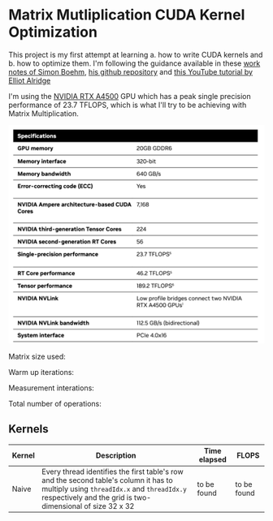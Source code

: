 # Matrix Mutliplication CUDA Kernel Optimization

This project is my first attempt at learning a. how to write CUDA kernels and b. how to optimize them. I'm following the guidance available in these [work notes of Simon Boehm](https://siboehm.com/articles/22/CUDA-MMM), [his github repository](https://github.com/siboehm/SGEMM_CUDA/blob/60cba6f9b20a198116c76f18de8047f44df8c8b8/sgemm.cu#L11) and [this YouTube tutorial by Elliot Alridge](https://www.youtube.com/watch?v=86FAWCzIe_4)

I'm using the [NVIDIA RTX A4500](https://resources.nvidia.com/en-us-briefcase-for-datasheets/nvidia-rtx-a4500-dat?ncid=no-ncid) GPU which has a peak single precision performance of 23.7 TFLOPS, which is what I'll try to be achieving with Matrix Multiplication.

![GPUSpecs](/Images/RTX_A4500_specs.png)

Matrix size used:

Warm up iterations:

Measurement interations:

Total number of operations:
## Kernels

|Kernel|Description|Time elapsed|FLOPS|
|------|-----------|------------|-----|
|Naive|Every thread identifies the first table's row and the second table's column it has to multiply using `threadIdx.x` and `threadIdx.y` respectively and the grid is two-dimensional of size 32 x 32|to be found|to be found|
